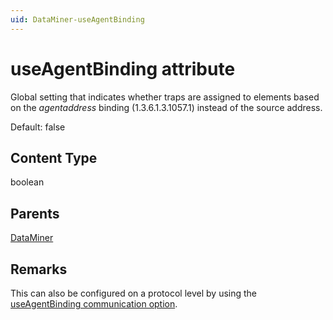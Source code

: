 ```yaml
---
uid: DataMiner-useAgentBinding
---
```


# useAgentBinding attribute

Global setting that indicates whether traps are assigned to elements based on the *agentaddress* binding (1.3.6.1.3.1057.1) instead of the source address.

Default: false

## Content Type

boolean

## Parents

[DataMiner](xref:DataMiner)

## Remarks

This can also be configured on a protocol level by using the [useAgentBinding communication option](xref:Protocol.Type-communicationOptions#useagentbinding).
